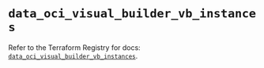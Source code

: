# `data_oci_visual_builder_vb_instances`

Refer to the Terraform Registry for docs: [`data_oci_visual_builder_vb_instances`](https://registry.terraform.io/providers/oracle/oci/6.18.0/docs/data-sources/visual_builder_vb_instances).

